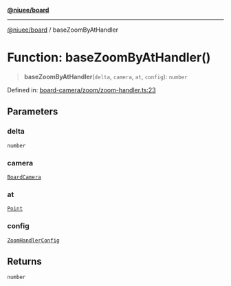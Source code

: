 [**@niuee/board**](../README.md)

***

[@niuee/board](../globals.md) / baseZoomByAtHandler

# Function: baseZoomByAtHandler()

> **baseZoomByAtHandler**(`delta`, `camera`, `at`, `config`): `number`

Defined in: [board-camera/zoom/zoom-handler.ts:23](https://github.com/niuee/board/blob/cc09a87e934160adef876c4e11d51fd97e78653d/src/board-camera/zoom/zoom-handler.ts#L23)

## Parameters

### delta

`number`

### camera

[`BoardCamera`](../interfaces/BoardCamera.md)

### at

[`Point`](../type-aliases/Point.md)

### config

[`ZoomHandlerConfig`](../type-aliases/ZoomHandlerConfig.md)

## Returns

`number`
